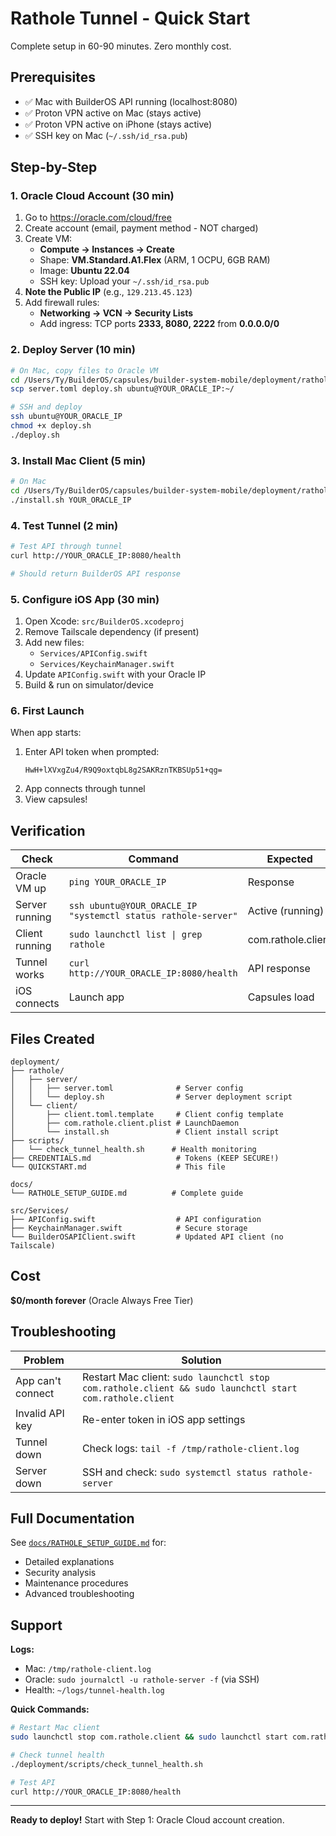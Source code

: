 # Rathole Tunnel - Quick Start

Complete setup in 60-90 minutes. Zero monthly cost.

## Prerequisites

- ✅ Mac with BuilderOS API running (localhost:8080)
- ✅ Proton VPN active on Mac (stays active)
- ✅ Proton VPN active on iPhone (stays active)
- ✅ SSH key on Mac (`~/.ssh/id_rsa.pub`)

## Step-by-Step

### 1. Oracle Cloud Account (30 min)

1. Go to https://oracle.com/cloud/free
2. Create account (email, payment method - NOT charged)
3. Create VM:
   - **Compute → Instances → Create**
   - Shape: **VM.Standard.A1.Flex** (ARM, 1 OCPU, 6GB RAM)
   - Image: **Ubuntu 22.04**
   - SSH key: Upload your `~/.ssh/id_rsa.pub`
4. **Note the Public IP** (e.g., `129.213.45.123`)
5. Add firewall rules:
   - **Networking → VCN → Security Lists**
   - Add ingress: TCP ports **2333, 8080, 2222** from **0.0.0.0/0**

### 2. Deploy Server (10 min)

```bash
# On Mac, copy files to Oracle VM
cd /Users/Ty/BuilderOS/capsules/builder-system-mobile/deployment/rathole/server
scp server.toml deploy.sh ubuntu@YOUR_ORACLE_IP:~/

# SSH and deploy
ssh ubuntu@YOUR_ORACLE_IP
chmod +x deploy.sh
./deploy.sh
```

### 3. Install Mac Client (5 min)

```bash
# On Mac
cd /Users/Ty/BuilderOS/capsules/builder-system-mobile/deployment/rathole/client
./install.sh YOUR_ORACLE_IP
```

### 4. Test Tunnel (2 min)

```bash
# Test API through tunnel
curl http://YOUR_ORACLE_IP:8080/health

# Should return BuilderOS API response
```

### 5. Configure iOS App (30 min)

1. Open Xcode: `src/BuilderOS.xcodeproj`
2. Remove Tailscale dependency (if present)
3. Add new files:
   - `Services/APIConfig.swift`
   - `Services/KeychainManager.swift`
4. Update `APIConfig.swift` with your Oracle IP
5. Build & run on simulator/device

### 6. First Launch

When app starts:
1. Enter API token when prompted:
   ```
   HwH+lXVxgZu4/R9Q9oxtqbL8g2SAKRznTKBSUp51+qg=
   ```
2. App connects through tunnel
3. View capsules!

## Verification

| Check | Command | Expected |
|-------|---------|----------|
| Oracle VM up | `ping YOUR_ORACLE_IP` | Response |
| Server running | `ssh ubuntu@YOUR_ORACLE_IP "systemctl status rathole-server"` | Active (running) |
| Client running | `sudo launchctl list \| grep rathole` | com.rathole.client |
| Tunnel works | `curl http://YOUR_ORACLE_IP:8080/health` | API response |
| iOS connects | Launch app | Capsules load |

## Files Created

```
deployment/
├── rathole/
│   ├── server/
│   │   ├── server.toml              # Server config
│   │   └── deploy.sh                # Server deployment script
│   └── client/
│       ├── client.toml.template     # Client config template
│       ├── com.rathole.client.plist # LaunchDaemon
│       └── install.sh               # Client install script
├── scripts/
│   └── check_tunnel_health.sh      # Health monitoring
├── CREDENTIALS.md                   # Tokens (KEEP SECURE!)
└── QUICKSTART.md                    # This file

docs/
└── RATHOLE_SETUP_GUIDE.md          # Complete guide

src/Services/
├── APIConfig.swift                  # API configuration
├── KeychainManager.swift            # Secure storage
└── BuilderOSAPIClient.swift         # Updated API client (no Tailscale)
```

## Cost

**$0/month forever** (Oracle Always Free Tier)

## Troubleshooting

| Problem | Solution |
|---------|----------|
| App can't connect | Restart Mac client: `sudo launchctl stop com.rathole.client && sudo launchctl start com.rathole.client` |
| Invalid API key | Re-enter token in iOS app settings |
| Tunnel down | Check logs: `tail -f /tmp/rathole-client.log` |
| Server down | SSH and check: `sudo systemctl status rathole-server` |

## Full Documentation

See [`docs/RATHOLE_SETUP_GUIDE.md`](../docs/RATHOLE_SETUP_GUIDE.md) for:
- Detailed explanations
- Security analysis
- Maintenance procedures
- Advanced troubleshooting

## Support

**Logs:**
- Mac: `/tmp/rathole-client.log`
- Oracle: `sudo journalctl -u rathole-server -f` (via SSH)
- Health: `~/logs/tunnel-health.log`

**Quick Commands:**
```bash
# Restart Mac client
sudo launchctl stop com.rathole.client && sudo launchctl start com.rathole.client

# Check tunnel health
./deployment/scripts/check_tunnel_health.sh

# Test API
curl http://YOUR_ORACLE_IP:8080/health
```

---

**Ready to deploy!** Start with Step 1: Oracle Cloud account creation.
